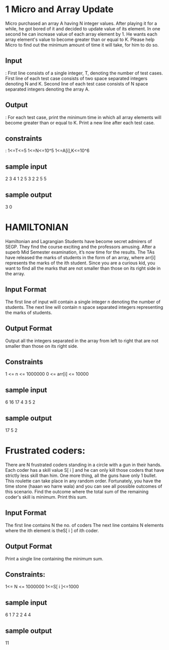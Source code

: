 

# 1 Micro and Array Update
 Micro purchased an array A having N integer values. After playing it for a while, he got bored of it and decided to update value of its element. In one second he can increase value of each array element by 1. He wants each array element's value to become greater than or equal to K. Please help Micro to find out the minimum amount of time it will take, for him to do so.


<h2>Input</h2>:
First line consists of a single integer, T, denoting the number of test cases. First line of each test case consists of two space separated integers denoting N and K. Second line of each test case consists of N space separated integers denoting the array A. 


<h2>Output</h2>:
For each test case, print the minimum time in which all array elements will become greater than or equal to K. Print a new line after each test case. 


<h2>constraints</h2>:
              1<=T<=5
              1<=N<=10^5
              1<=A[i],K<=10^6
 <h2>sample input</h2>
         2
         3 4
         1 2 5
         3 2
         2 5 5
         
 <h2>sample output</h2>
 3
 0
 
# HAMILTONIAN 

Hamiltonian and Lagrangian Students have become secret admirers of SEGP. They find the course exciting and the professors amusing. After a superb Mid Semester examination, it’s now time for the results. The TAs have released the marks of students in the form of an array, where arr[i] represents the marks of the ith student. 
Since you are a curious kid, you want to find all the marks that are not smaller than those on its right side in the array.

<h2>Input Format</h2>
The first line of input will contain a single integer n denoting the number of students. The next line will contain n space separated integers representing the marks of students. 

<h2>Output Format</h2>
Output all the integers separated in the array from left to right that are not smaller than those on its right side. 

<h2>Constraints</h2>
            1 <= n <= 1000000 
            0 <= arr[i] <= 10000 
        
 <h2>sample input</h2>
          6
          16 17 4 3 5 2
  <h2>sample output</h2> 
  17 5 2
          
     
            
            
#  Frustrated coders:

There are N frustrated coders standing in a circle with a gun in their hands. Each coder has a skill value S[ i ] and he can only kill those coders that have strictly less skill than him. One more thing, all the guns have only 1 bullet. This roulette can take place in any random order. Fortunately, you have the time stone (haaan wo harre wala) and you can see all possible outcomes of this scenario. Find the outcome where the total sum of the remaining coder's skill is minimum. Print this sum. 

<h2>Input Format</h2>
The first line contains N the no. of coders The next line contains N elements where the ith element is theS[ i ] of ith coder.
 
<h2>Output Format</h2>
Print a single line containing the minimum sum.
 
<h2>Constraints:</h2>
             1<= N <= 1000000 
            1<=S[ i ]<=1000 
            
  <h2>sample input</h2>    
  6
  1 7 2 2 4 4
  
   <h2>sample output</h2>
   11
